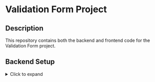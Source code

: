 # Validation Form Project

## Description
This repository contains both the backend and frontend code for the Validation Form project.

## Backend Setup
<details>
<summary>Click to expand</summary>

1. Navigate to the `backend` directory:
   ```shell
   cd backend
